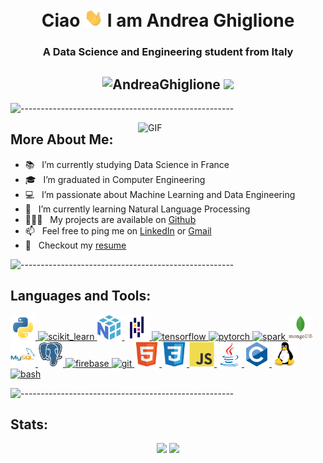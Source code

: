 <h1 align="center">Ciao <img src="https://raw.githubusercontent.com/ABSphreak/ABSphreak/master/gifs/Hi.gif" width="30px"> I am Andrea Ghiglione </h1>
<h3 align="center">A Data Science and Engineering student from Italy</h3>

<h2 align="center">
  <img src="https://komarev.com/ghpvc/?username=AndreaGhiglione&style=square" alt="AndreaGhiglione" />
  <img src="https://img.shields.io/badge/Ask%20me-anything-1abc9c.svg"/>
</h2>

![-----------------------------------------------------](https://raw.githubusercontent.com/andreasbm/readme/master/assets/lines/aqua.png)

<img align="right" padding-right:80px alt="GIF" src="https://raw.githubusercontent.com/rahul-jha98/rahul-jha98/main/techstack.gif" width="300px"/>
  
## More About Me:

- 📚 &nbsp; I’m currently studying Data Science in France
- 🎓 &nbsp; I’m graduated in Computer Engineering
- 💻 &nbsp; I’m passionate about Machine Learning and Data Engineering
- 🌱 &nbsp; I’m currently learning Natural Language Processing
- 👨🏻‍💻 &nbsp; My projects are available on [Github](https://github.com/AndreaGhiglione?tab=repositories)
- 📫 &nbsp; Feel free to ping me on [LinkedIn](https://www.linkedin.com/in/ghiglione-andrea/) or [Gmail](mailto:andreaghi98@gmail.com)
- 📝 &nbsp; Checkout my [resume](https://drive.google.com/file/d/1rxy54iu5_o18j9ruvYsQXbI5azpdMNsp/view?usp=sharing)


![-----------------------------------------------------](https://raw.githubusercontent.com/andreasbm/readme/master/assets/lines/aqua.png)

## Languages and Tools:

<p align="left"> 
  
  <a href="https://www.python.org" target="_blank"> 
    <img src="https://raw.githubusercontent.com/devicons/devicon/master/icons/python/python-original.svg" alt="python" width="40" height="40"/> 
  </a>
  
  <a href="https://scikit-learn.org/" target="_blank"> 
    <img src="https://upload.wikimedia.org/wikipedia/commons/0/05/Scikit_learn_logo_small.svg" alt="scikit_learn" width="40" height="40"/> 
  </a>
  
  <a href="https://numpy.org/" target="_blank"> 
    <img src="https://raw.githubusercontent.com/devicons/devicon/master/icons/numpy/numpy-original.svg" alt="numpy" width="40" height="40"/> 
  </a> 
  
  <a href="https://pandas.pydata.org/" target="_blank"> 
    <img src="https://raw.githubusercontent.com/devicons/devicon/master/icons/pandas/pandas-original.svg" alt="pandas" width="40" height="40"/> 
  </a> 
  
  <a href="https://www.tensorflow.org" target="_blank"> 
    <img src="https://www.vectorlogo.zone/logos/tensorflow/tensorflow-icon.svg" alt="tensorflow" width="40" height="40"/> 
  </a>
  
  <a href="https://pytorch.org/" target="_blank"> 
    <img src="https://www.vectorlogo.zone/logos/pytorch/pytorch-icon.svg" alt="pytorch" width="40" height="40"/> 
  </a>  
  
  <a href="https://spark.apache.org/" target="_blank"> 
    <img src="https://upload.wikimedia.org/wikipedia/commons/f/f3/Apache_Spark_logo.svg" alt="spark" width="40" height="40"/> 
  </a> 
  
  <a href="https://www.mongodb.com/" target="_blank">
     <img src="https://raw.githubusercontent.com/devicons/devicon/master/icons/mongodb/mongodb-original-wordmark.svg" alt="mongodb" width="40" height="40"/> 
  </a> 
  
  <a href="https://www.mysql.com/" target="_blank"> 
    <img src="https://raw.githubusercontent.com/devicons/devicon/master/icons/mysql/mysql-original-wordmark.svg" alt="mysql" width="40" height="40"/> 
  </a> 
  
 <a href="https://www.postgresql.org" target="_blank"> 
   <img src="https://raw.githubusercontent.com/devicons/devicon/master/icons/postgresql/postgresql-original.svg" alt="postgresql" width="40" height="40"/> 
 </a> 
  
  <a href="https://firebase.google.com/" target="_blank"> 
    <img src="https://www.vectorlogo.zone/logos/firebase/firebase-icon.svg" alt="firebase" width="40" height="40"/> 
  </a> 
  
  <a href="https://git-scm.com/" target="_blank"> 
    <img src="https://www.vectorlogo.zone/logos/git-scm/git-scm-icon.svg" alt="git" width="40" height="40"/> 
  </a> 
  
  <a href="https://www.w3.org/html/" target="_blank"> 
    <img src="https://raw.githubusercontent.com/devicons/devicon/master/icons/html5/html5-original.svg" alt="html5" width="40" height="40"/> 
  </a>
  
  <a href="https://www.w3schools.com/css/" target="_blank"> 
    <img src="https://raw.githubusercontent.com/devicons/devicon/master/icons/css3/css3-original.svg" alt="css3" width="40" height="40"/> 
  </a>
 
  <a href="https://developer.mozilla.org/en-US/docs/Web/JavaScript" target="_blank"> 
    <img src="https://raw.githubusercontent.com/devicons/devicon/master/icons/javascript/javascript-original.svg" alt="javascript" width="40" height="40"/>
  </a>

  <a href="https://www.java.com" target="_blank"> 
    <img src="https://raw.githubusercontent.com/devicons/devicon/master/icons/java/java-original.svg" alt="java" width="40" height="40"/> 
  </a> 
  
  <a href="https://www.cprogramming.com/" target="_blank"> 
    <img src="https://raw.githubusercontent.com/devicons/devicon/master/icons/c/c-original.svg" alt="c" width="40" height="40"/>   
  </a> 
  
  <a href="https://www.linux.org/" target="_blank"> 
    <img src="https://raw.githubusercontent.com/devicons/devicon/master/icons/linux/linux-original.svg" alt="linux" width="40" height="40"/> 
  </a> 
  
  <a href="https://www.gnu.org/software/bash/" target="_blank"> 
    <img src="https://www.vectorlogo.zone/logos/gnu_bash/gnu_bash-icon.svg" alt="bash" width="40" height="40"/> 
  </a> 
  
</p>

![-----------------------------------------------------](https://raw.githubusercontent.com/andreasbm/readme/master/assets/lines/aqua.png)

## Stats:

<p align = "center">
  <img src = "https://github-readme-streak-stats.herokuapp.com?user=AndreaGhiglione&theme=dark&hide_border=true" width = 400>
  <img src = "https://github-readme-stats.vercel.app/api?username=AndreaGhiglione&show_icons=true&theme=bear" width = 400>
</p>


<!--
**AndreaGhiglione/AndreaGhiglione** is a ✨ _special_ ✨ repository because its `README.md` (this file) appears on your GitHub profile.

Here are some ideas to get you started:

- 🔭 I’m currently working on ...
- 🌱 I’m currently learning ...
- 👯 I’m looking to collaborate on ...
- 🤔 I’m looking for help with ...
- 💬 Ask me about ...
- 📫 How to reach me: ...
- 😄 Pronouns: ...
- ⚡ Fun fact: ...
-->
